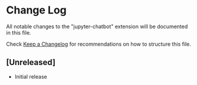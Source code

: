 # Change Log

All notable changes to the "jupyter-chatbot" extension will be documented in this file.

Check [Keep a Changelog](http://keepachangelog.com/) for recommendations on how to structure this file.

## [Unreleased]

- Initial release